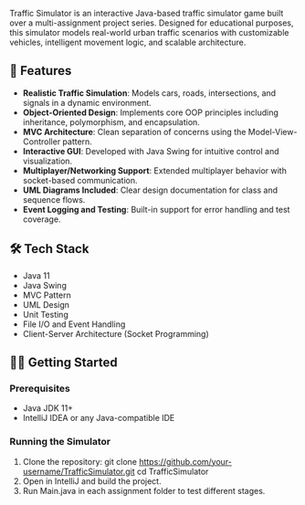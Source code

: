 Traffic Simulator is an interactive Java-based traffic simulator game built over a multi-assignment project series. Designed for educational purposes, this simulator models real-world urban traffic scenarios with customizable vehicles, intelligent movement logic, and scalable architecture.

## 🚀 Features

- **Realistic Traffic Simulation**: Models cars, roads, intersections, and signals in a dynamic environment.
- **Object-Oriented Design**: Implements core OOP principles including inheritance, polymorphism, and encapsulation.
- **MVC Architecture**: Clean separation of concerns using the Model-View-Controller pattern.
- **Interactive GUI**: Developed with Java Swing for intuitive control and visualization.
- **Multiplayer/Networking Support**: Extended multiplayer behavior with socket-based communication.
- **UML Diagrams Included**: Clear design documentation for class and sequence flows.
- **Event Logging and Testing**: Built-in support for error handling and test coverage.

## 🛠️ Tech Stack

- Java 11
- Java Swing
- MVC Pattern
- UML Design
- Unit Testing
- File I/O and Event Handling
- Client-Server Architecture (Socket Programming)


## 🧑‍💻 Getting Started

### Prerequisites

- Java JDK 11+
- IntelliJ IDEA or any Java-compatible IDE

### Running the Simulator

1. Clone the repository:
   git clone https://github.com/your-username/TrafficSimulator.git
   cd TrafficSimulator
2. Open in IntelliJ and build the project.
3. Run Main.java in each assignment folder to test different stages.
